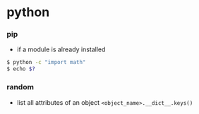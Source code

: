 # python 

### pip 
- if a module is already installed
```bash
$ python -c "import math"
$ echo $?
```

### random
- list all attributes of an object `<object_name>.__dict__.keys()
`